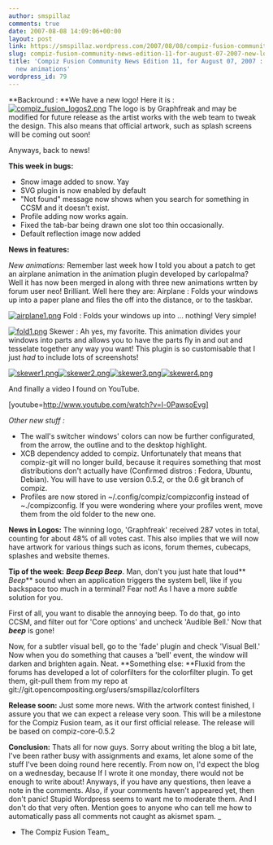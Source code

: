 ```yaml
---
author: smspillaz
comments: true
date: 2007-08-08 14:09:06+00:00
layout: post
link: https://smspillaz.wordpress.com/2007/08/08/compiz-fusion-community-news-edition-11-for-august-07-2007-new-logo-and-new-animations/
slug: compiz-fusion-community-news-edition-11-for-august-07-2007-new-logo-and-new-animations
title: 'Compiz Fusion Community News Edition 11, for August 07, 2007 : New logo and
  new animations'
wordpress_id: 79
---
```


**Backround : **We have a new logo! Here it is :
[![compiz_fusion_logos2.png](http://smspillaz.files.wordpress.com/2007/08/compiz_fusion_logos2.png)](http://smspillaz.files.wordpress.com/2007/08/compiz_fusion_logos2.png)
The logo is by Graphfreak and may be modified for future release as the artist works with the web team to tweak the design. This also means that official artwork, such as splash screens will be coming out soon!

Anyways, back to news!

**This week in bugs:**
- Snow image added to snow. Yay
- SVG plugin is now enabled by default
- "Not found" message now shows when you search for something in CCSM and it doesn't exist.
- Profile adding now works again.
- Fixed the tab-bar being drawn one slot too thin occasionally.
- Default reflection image now added

**News in features:**

_New animations:_
Remember last week how I told you about a patch to get an airplane animation in the animation plugin developed by carlopalma? Well it has now been merged in along with three new animations wrtten by forum user neo! Brilliant. Well here they are:
Airplane : Folds your windows up into a paper plane and files the off into the distance, or to the taskbar.

[![airplane1.png](http://smspillaz.files.wordpress.com/2007/08/airplane1.thumbnail.png)](http://smspillaz.files.wordpress.com/2007/08/airplane1.png)
Fold : Folds your windows up into ... nothing! Very simple!

[![fold1.png](http://smspillaz.files.wordpress.com/2007/08/fold1.thumbnail.png)](http://smspillaz.files.wordpress.com/2007/08/fold1.png)
Skewer : Ah yes, my favorite. This animation divides your windows into parts and allows you to have the parts fly in and out and tesselate together any way you want! This plugin is so customisable that I just _had_ to include lots of screenshots!

[![skewer1.png](http://smspillaz.files.wordpress.com/2007/08/skewer1.thumbnail.png)](http://smspillaz.files.wordpress.com/2007/08/skewer1.png)[![skewer2.png](http://smspillaz.files.wordpress.com/2007/08/skewer2.thumbnail.png)](http://smspillaz.files.wordpress.com/2007/08/skewer2.png)[![skewer3.png](http://smspillaz.files.wordpress.com/2007/08/skewer3.thumbnail.png)](http://smspillaz.files.wordpress.com/2007/08/skewer3.png)[![skewer4.png](http://smspillaz.files.wordpress.com/2007/08/skewer4.thumbnail.png)](http://smspillaz.files.wordpress.com/2007/08/skewer4.png)

And finally a video I found on YouTube.

[youtube=http://www.youtube.com/watch?v=l-0PawsoEvg]

_Other new stuff :_
- The wall's switcher windows' colors can now be further configurated, from the arrow, the outline and to the desktop highlight.
- XCB dependency added to compiz. Unfortunately that means that compiz-git will no longer build, because it requires something that most distributions don't actually have (Confirmed distros : Fedora, Ubuntu, Debian). You will have to use version 0.5.2, or the 0.6 git branch of compiz.
- Profiles are now stored in ~/.config/compiz/compizconfig instead of ~./compizconfig. If you were wondering where your profiles went, move them from the old folder to the new one.

**News in Logos:**
The winning logo, 'Graphfreak' received 287 votes in total, counting for about 48% of all votes cast. This also implies that we will now have artwork for various things such as icons, forum themes, cubecaps, splashes and website themes.

**Tip of the week:**
***Beep* *Beep* *Beep***. Man, don't you just hate that loud** *Beep*** sound when an application triggers the system bell, like if you backspace too much in a terminal? Fear not! As I have a more *subtle* solution for you.

First of all, you want to disable the annoying beep. To do that, go into CCSM, and filter out for 'Core options' and uncheck 'Audible Bell.' Now that ***beep*** is gone!

Now, for a subtler visual bell, go to the 'fade' plugin and check 'Visual Bell.' Now when you do something that causes a 'bell' event, the window will darken and brighten again. Neat.
**Something else: **Fluxid from the forums has developed a lot of colorfilters for the colorfilter plugin. To get them, git-pull them from my repo at git://git.opencompositing.org/users/smspillaz/colorfilters

**Release soon:**
Just some more news. With the artwork contest finished, I assure you that we can expect a release very soon. This will be a milestone for the Compiz Fusion team, as it our first official release. The release will be based on compiz-core-0.5.2

**Conclusion:**
Thats all for now guys. Sorry about writing the blog a bit late, I've been rather busy with assignments and exams, let alone some of the stuff I've been doing round here recently. From now on, I'd expect the blog on a wednesday, because If I wrote it one monday, there would not be enough to write about! Anyways, if you have any questions, then leave a note in the comments. Also, if your comments haven't appeared yet, then don't panic! Stupid Wordpress seems to want me to moderate them. And I don't do that very often. Mention goes to anyone who can tell me how to automatically pass all comments not caught as akismet spam.
_
- The Compiz Fusion Team_
